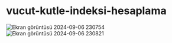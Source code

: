 # vucut-kutle-indeksi-hesaplama
![Ekran görüntüsü 2024-09-06 230754](https://github.com/user-attachments/assets/30bf2b45-363c-4f74-9b57-f4dd2d6b46e7)
![Ekran görüntüsü 2024-09-06 230821](https://github.com/user-attachments/assets/b5775263-90eb-4a5d-b057-bd666f328ad1)
